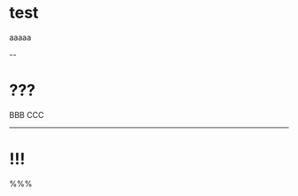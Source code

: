 # test

aaaaa

--

# ???

BBB <!-- .element: class="fragment" data-fragment-index="1" -->
CCC <!-- .element: class="fragment" data-fragment-index="2" -->

---

# !!!

%%%
